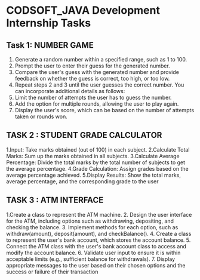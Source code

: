 # CODSOFT_JAVA Development Internship Tasks

## Task 1: NUMBER GAME
1. Generate a random number within a specified range, such as 1 to 100.
2. Prompt the user to enter their guess for the generated number.
3. Compare the user's guess with the generated number and provide feedback on whether the guess
is correct, too high, or too low.
4. Repeat steps 2 and 3 until the user guesses the correct number.
You can incorporate additional details as follows:
5. Limit the number of attempts the user has to guess the number.
6. Add the option for multiple rounds, allowing the user to play again.
7. Display the user's score, which can be based on the number of attempts taken or rounds won.

## TASK 2 : STUDENT GRADE CALCULATOR
1.Input: Take marks obtained (out of 100) in each subject.
2.Calculate Total Marks: Sum up the marks obtained in all subjects.
3.Calculate Average Percentage: Divide the total marks by the total number of subjects to get the
average percentage.
4.Grade Calculation: Assign grades based on the average percentage achieved.
5.Display Results: Show the total marks, average percentage, and the corresponding grade to the user

## TASK 3 : ATM INTERFACE
1.Create a class to represent the ATM machine.
2. Design the user interface for the ATM, including options such as withdrawing, depositing, and
checking the balance.
3. Implement methods for each option, such as withdraw(amount), deposit(amount), and
checkBalance().
4. Create a class to represent the user's bank account, which stores the account balance.
5. Connect the ATM class with the user's bank account class to access and modify the account
balance.
6. Validate user input to ensure it is within acceptable limits (e.g., sufficient balance for withdrawals).
7. Display appropriate messages to the user based on their chosen options and the success or failure
of their transaction

